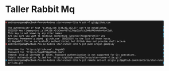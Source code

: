 # Taller Rabbit Mq


![Texto alternativo](https://github.com/FernandoCifuentesB/game-star-runner/blob/develop/ImgError.jpeg)
